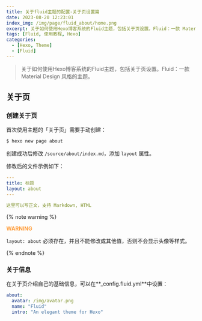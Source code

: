 ```yaml
---
title: 关于fluid主题的配置-关于页设置篇
date: 2023-08-20 12:23:01
index_img: /img/page/fluid_about/home.png
excerpt: 关于如何使用Hexo博客系统的Fluid主题，包括关于页设置。Fluid：一款 Material Design 风格的主题。
tags: [Fluid, 使用教程, Hexo]
categories: 
  - [Hexo, Theme]
  - [Fluid]
---
```


> 关于如何使用Hexo博客系统的Fluid主题，包括关于页设置。Fluid：一款 Material Design 风格的主题。

## 关于页

### 创建关于页

首次使用主题的「关于页」需要手动创建：

```sh
$ hexo new page about
```

创建成功后修改 `/source/about/index.md`，添加 `layout` 属性。

修改后的文件示例如下：

```yaml
---
title: 标题
layout: about
---

这里可以写正文，支持 Markdown, HTML
```

{% note warning %}

**<font color='ff9933'>WARNING</font>**

`layout: about` 必须存在，并且不能修改成其他值，否则不会显示头像等样式。

{% endnote %}



### 关于信息

在关于页介绍自己的基础信息，可以在**_config.fluid.yml**中设置：

```yaml
about:
  avatar: /img/avatar.png
  name: "Fluid"
  intro: "An elegant theme for Hexo"
```

